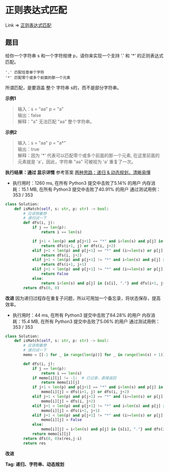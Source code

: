 # 正则表达式匹配

Link => [正则表达式匹配](https://leetcode-cn.com/problems/regular-expression-matching/)

## 题目
给你一个字符串 s 和一个字符规律 p，请你来实现一个支持 '.' 和 '*' 的正则表达式匹配。

    '.' 匹配任意单个字符
    '*' 匹配零个或多个前面的那一个元素

所谓匹配，是要涵盖 整个 字符串 s的，而不是部分字符串。

**示例1**
>输入：s = "aa" p = "a"<br />
>输出：false<br />
>解释："a" 无法匹配 "aa" 整个字符串。<br />

**示例2**
>输入：s = "aa" p = "a*"<br />
>输出：true<br />
>解释：因为 '*' 代表可以匹配零个或多个前面的那一个元素, 在这里前面的元素就是 'a'。因此，字符串 "aa" 可被视为 'a' 重复了一次。<br />

**执行结果：通过 显示详情**
参考答案 [两种思路：递归 & 动态规划，清晰易懂](https://leetcode-cn.com/problems/regular-expression-matching/solution/liang-chong-si-lu-di-gui-dong-tai-gui-hu-gh69/)

- 执行用时：1260 ms, 在所有 Python3 提交中击败了5.14% 的用户
内存消耗：15.1 MB, 在所有 Python3 提交中击败了40.91% 的用户
通过测试用例：353 / 353

```python
class Solution:
    def isMatch(self, s: str, p: str) -> bool:
        # 应该倒着想
        # 递归试一下
        def dfs(i, j):
            if j == len(p):
                return i == len(s)

            if j+1 < len(p) and p[j+1] == "*" and i<len(s) and p[j] in {s[i], "."}:
                return dfs(i+1, j) or dfs(i, j+2)
            elif j+1 < len(p) and p[j+1] == "*" and (i>=len(s) or p[j] not in {s[i], "."}):
                return dfs(i, j+2)
            elif j+1 < len(p) and p[j+1] != "*" and i<len(s) and p[j] in {s[i], "."}:
                return dfs(i+1, j+1)
            elif j+1 < len(p) and p[j+1] != "*" and (i>=len(s) or p[j] not in {s[i], "."}):
                return False
            else:
                return i<len(s) and p[j] in {s[i], "."} and dfs(i+1, j+1) # 只能完全匹配了，因为是最后一个字符了
        return dfs(0, 0)
```
**改进**
因为递归过程存在重复子问题，所以可用加一个备忘录，将状态保存，提高效率。

- 执行用时：44 ms, 在所有 Python3 提交中击败了84.28% 的用户
内存消耗：15.4 MB, 在所有 Python3 提交中击败了5.06% 的用户
通过测试用例：353 / 353

```python
class Solution:
    def isMatch(self, s: str, p: str) -> bool:
        # 应该倒着想
        # 递归试一下
        memo = [[-1 for _ in range(len(p))] for _ in range(len(s) + 1)]  # -1 表示未记

        def dfs(i, j):
            if j == len(p):
                return i == len(s)
            if memo[i][j] != -1:  # 已记录，直接返回
                return memo[i][j]
            if j+1 < len(p) and p[j+1] == "*" and i<len(s) and p[j] in {s[i], "."}:
                memo[i][j] = dfs(i+1, j) or dfs(i, j+2)
            elif j+1 < len(p) and p[j+1] == "*" and (i>=len(s) or p[j] not in {s[i], "."}):
                memo[i][j] = dfs(i, j+2)
            elif j+1 < len(p) and p[j+1] != "*" and i<len(s) and p[j] in {s[i], "."}:
                memo[i][j] = dfs(i+1, j+1)
            elif j+1 < len(p) and p[j+1] != "*" and (i>=len(s) or p[j] not in {s[i], "."}):
                memo[i][j] = False
            else:
                memo[i][j] = i<len(s) and p[j] in {s[i], "."} and dfs(i+1, j+1)
            return memo[i][j]
        return dfs(0, 0)x(res,j-i)
        return res
```

**改进**

**Tag: 递归、字符串、动态规划**
